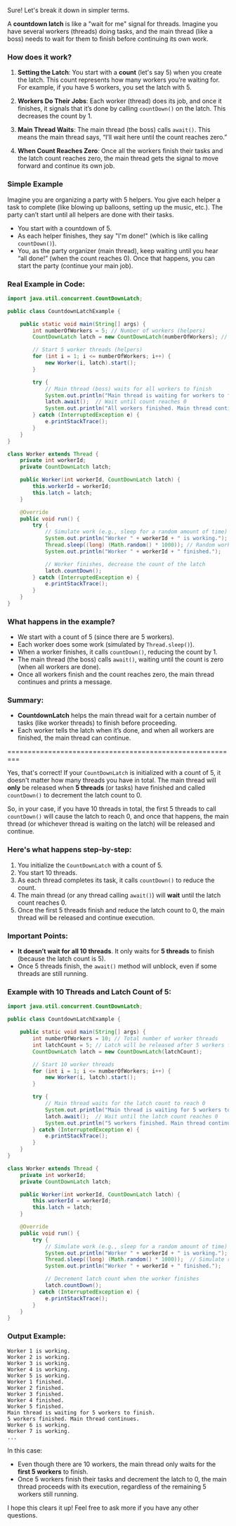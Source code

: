 Sure! Let's break it down in simpler terms.

A **countdown latch** is like a "wait for me" signal for threads. Imagine you have several workers (threads) doing tasks, and the main thread (like a boss) needs to wait for them to finish before continuing its own work.

### How does it work?

1. **Setting the Latch**: You start with a **count** (let's say 5) when you create the latch. This count represents how many workers you’re waiting for. For example, if you have 5 workers, you set the latch with 5.

2. **Workers Do Their Jobs**: Each worker (thread) does its job, and once it finishes, it signals that it’s done by calling `countDown()` on the latch. This decreases the count by 1.

3. **Main Thread Waits**: The main thread (the boss) calls `await()`. This means the main thread says, “I’ll wait here until the count reaches zero.”

4. **When Count Reaches Zero**: Once all the workers finish their tasks and the latch count reaches zero, the main thread gets the signal to move forward and continue its own job.

### Simple Example

Imagine you are organizing a party with 5 helpers. You give each helper a task to complete (like blowing up balloons, setting up the music, etc.). The party can’t start until all helpers are done with their tasks.

* You start with a countdown of 5.
* As each helper finishes, they say "I'm done!" (which is like calling `countDown()`).
* You, as the party organizer (main thread), keep waiting until you hear “all done!” (when the count reaches 0). Once that happens, you can start the party (continue your main job).

### Real Example in Code:

```java
import java.util.concurrent.CountDownLatch;

public class CountdownLatchExample {

    public static void main(String[] args) {
        int numberOfWorkers = 5; // Number of workers (helpers)
        CountDownLatch latch = new CountDownLatch(numberOfWorkers); // Set count to 5

        // Start 5 worker threads (helpers)
        for (int i = 1; i <= numberOfWorkers; i++) {
            new Worker(i, latch).start();
        }

        try {
            // Main thread (boss) waits for all workers to finish
            System.out.println("Main thread is waiting for workers to finish.");
            latch.await();  // Wait until count reaches 0
            System.out.println("All workers finished. Main thread continues.");
        } catch (InterruptedException e) {
            e.printStackTrace();
        }
    }
}

class Worker extends Thread {
    private int workerId;
    private CountDownLatch latch;

    public Worker(int workerId, CountDownLatch latch) {
        this.workerId = workerId;
        this.latch = latch;
    }

    @Override
    public void run() {
        try {
            // Simulate work (e.g., sleep for a random amount of time)
            System.out.println("Worker " + workerId + " is working.");
            Thread.sleep((long) (Math.random() * 1000)); // Random work time
            System.out.println("Worker " + workerId + " finished.");

            // Worker finishes, decrease the count of the latch
            latch.countDown();
        } catch (InterruptedException e) {
            e.printStackTrace();
        }
    }
}
```

### What happens in the example?

* We start with a count of 5 (since there are 5 workers).
* Each worker does some work (simulated by `Thread.sleep()`).
* When a worker finishes, it calls `countDown()`, reducing the count by 1.
* The main thread (the boss) calls `await()`, waiting until the count is zero (when all workers are done).
* Once all workers finish and the count reaches zero, the main thread continues and prints a message.

### Summary:

* **CountdownLatch** helps the main thread wait for a certain number of tasks (like worker threads) to finish before proceeding.
* Each worker tells the latch when it’s done, and when all workers are finished, the main thread can continue.




=========================================================


Yes, that's correct! If your `CountDownLatch` is initialized with a count of 5, it doesn't matter how many threads you have in total. The main thread will **only** be released when **5 threads** (or tasks) have finished and called `countDown()` to decrement the latch count to 0.

So, in your case, if you have 10 threads in total, the first 5 threads to call `countDown()` will cause the latch to reach 0, and once that happens, the main thread (or whichever thread is waiting on the latch) will be released and continue.

### Here's what happens step-by-step:

1. You initialize the `CountDownLatch` with a count of 5.
2. You start 10 threads.
3. As each thread completes its task, it calls `countDown()` to reduce the count.
4. The main thread (or any thread calling `await()`) will **wait** until the latch count reaches 0.
5. Once the first 5 threads finish and reduce the latch count to 0, the main thread will be released and continue execution.

### Important Points:

* **It doesn’t wait for all 10 threads**. It only waits for **5 threads** to finish (because the latch count is 5).
* Once 5 threads finish, the `await()` method will unblock, even if some threads are still running.

### Example with 10 Threads and Latch Count of 5:

```java
import java.util.concurrent.CountDownLatch;

public class CountdownLatchExample {

    public static void main(String[] args) {
        int numberOfWorkers = 10; // Total number of worker threads
        int latchCount = 5; // Latch will be released after 5 workers finish
        CountDownLatch latch = new CountDownLatch(latchCount);

        // Start 10 worker threads
        for (int i = 1; i <= numberOfWorkers; i++) {
            new Worker(i, latch).start();
        }

        try {
            // Main thread waits for the latch count to reach 0
            System.out.println("Main thread is waiting for 5 workers to finish.");
            latch.await();  // Wait until the latch count reaches 0
            System.out.println("5 workers finished. Main thread continues.");
        } catch (InterruptedException e) {
            e.printStackTrace();
        }
    }
}

class Worker extends Thread {
    private int workerId;
    private CountDownLatch latch;

    public Worker(int workerId, CountDownLatch latch) {
        this.workerId = workerId;
        this.latch = latch;
    }

    @Override
    public void run() {
        try {
            // Simulate work (e.g., sleep for a random amount of time)
            System.out.println("Worker " + workerId + " is working.");
            Thread.sleep((long) (Math.random() * 1000));  // Simulate random work time
            System.out.println("Worker " + workerId + " finished.");

            // Decrement latch count when the worker finishes
            latch.countDown();
        } catch (InterruptedException e) {
            e.printStackTrace();
        }
    }
}
```

### Output Example:

```plaintext
Worker 1 is working.
Worker 2 is working.
Worker 3 is working.
Worker 4 is working.
Worker 5 is working.
Worker 1 finished.
Worker 2 finished.
Worker 3 finished.
Worker 4 finished.
Worker 5 finished.
Main thread is waiting for 5 workers to finish.
5 workers finished. Main thread continues.
Worker 6 is working.
Worker 7 is working.
...
```

In this case:

* Even though there are 10 workers, the main thread only waits for the **first 5 workers** to finish.
* Once 5 workers finish their tasks and decrement the latch to 0, the main thread proceeds with its execution, regardless of the remaining 5 workers still running.

I hope this clears it up! Feel free to ask more if you have any other questions.
